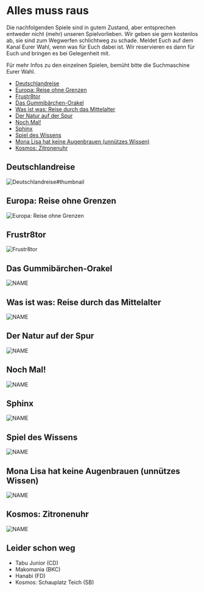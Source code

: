 # Alles muss raus

Die nachfolgenden Spiele sind in gutem Zustand, aber entsprechen entweder nicht (mehr) unseren Spielvorlieben. Wir geben sie gern kostenlos ab, sie sind zum Wegwerfen schlichtweg zu schade. Meldet Euch auf dem Kanal Eurer Wahl, wenn was für Euch dabei ist. Wir reservieren es dann für Euch und bringen es bei Gelegenheit mit.

Für mehr Infos zu den einzelnen Spielen, bemüht bitte die Suchmaschine Eurer Wahl.

* [Deutschlandreise](#deutschlandreise)
* [Europa: Reise ohne Grenzen](#europa--reise-ohne-grenzen)
* [Frustr8tor](#frustr8tor)
* [Das Gummibärchen-Orakel](#das-gummib-rchen-orakel)
* [Was ist was: Reise durch das Mittelalter](#was-ist-was--reise-durch-das-mittelalter)
* [Der Natur auf der Spur](#der-natur-auf-der-spur)
* [Noch Mal!](#noch-mal-)
* [Sphinx](#sphinx)
* [Spiel des Wissens](#spiel-des-wissens)
* [Mona Lisa hat keine Augenbrauen (unnützes Wissen)](#mona-lisa-hat-keine-augenbrauen--unn-tzes-wissen-)
* [Kosmos: Zitronenuhr](#kosmos--zitronenuhr)

## Deutschlandreise

![Deutschlandreise#thumbnail](market/img-deutschlandreise.jpg)

## Europa: Reise ohne Grenzen

![Europa: Reise ohne Grenzen](market/img-europa.jpg)

## Frustr8tor

![Frustr8tor](market/img-frustr8tor.jpg)

## Das Gummibärchen-Orakel

![NAME](market/img-gummibaerchen.jpg)


## Was ist was: Reise durch das Mittelalter

![NAME](market/img-mittelalter.jpg)

## Der Natur auf der Spur

![NAME](market/img-natur.jpg)

## Noch Mal!

![NAME](market/img-nochmal.jpg)

## Sphinx

![NAME](market/img-sphinx.jpg)

## Spiel des Wissens

![NAME](market/img-spiel-des-wissens.jpg)

## Mona Lisa hat keine Augenbrauen (unnützes Wissen)

![NAME](market/img-unnuetzes-wissen.jpg)

## Kosmos: Zitronenuhr

![NAME](market/img-zitronenuhr.jpg)

## Leider schon weg

* Tabu Junior (CD)
* Makomania (BKC)
* Hanabi (FD)
* Kosmos: Schauplatz Teich (SB)
